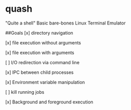 quash
=====

"Quite a shell" Basic bare-bones Linux Terminal Emulator

##Goals
[x] directory navigation

[x] file execution without arguments

[x] file execution with arguments

[ ] I/O redirection via command line

[x] IPC between child processes

[x] Environment variable manipulation

[ ] kill running jobs

[x] Background and foreground execution


